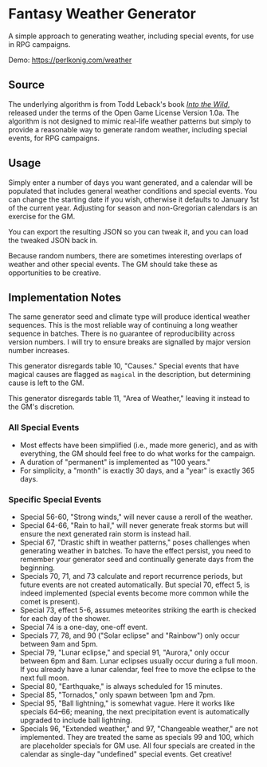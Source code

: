 # Fantasy Weather Generator

A simple approach to generating weather, including special events, for use in RPG campaigns.

Demo: <https://perlkonig.com/weather>

## Source

The underlying algorithm is from Todd Leback's book [_Into the Wild_](https://preview.drivethrurpg.com/en/product/353949/Into-the-Wild), released under the terms of the Open Game License Version 1.0a. The algorithm is not designed to mimic real-life weather patterns but simply to provide a reasonable way to generate random weather, including special events, for RPG campaigns.

## Usage

Simply enter a number of days you want generated, and a calendar will be populated that includes general weather conditions and special events. You can change the starting date if you wish, otherwise it defaults to January 1st of the current year. Adjusting for season and non-Gregorian calendars is an exercise for the GM.

You can export the resulting JSON so you can tweak it, and you can load the tweaked JSON back in.

Because random numbers, there are sometimes interesting overlaps of weather and other special events. The GM should take these as opportunities to be creative.

## Implementation Notes

The same generator seed and climate type will produce identical weather sequences. This is the most reliable way of continuing a long weather sequence in batches. There is no guarantee of reproducibility across version numbers. I will try to ensure breaks are signalled by major version number increases.

This generator disregards table 10, "Causes." Special events that have magical causes are flagged as `magical` in the description, but determining cause is left to the GM.

This generator disregards table 11, "Area of Weather," leaving it instead to the GM's discretion.

### All Special Events

-   Most effects have been simplified (i.e., made more generic), and as with everything, the GM should feel free to do what works for the campaign.
-   A duration of "permanent" is implemented as "100 years."
-   For simplicity, a "month" is exactly 30 days, and a "year" is exactly 365 days.

### Specific Special Events

-   Special 56-60, "Strong winds," will never cause a reroll of the weather.
-   Special 64-66, "Rain to hail," will never generate freak storms but will ensure the next generated rain storm is instead hail.
-   Special 67, "Drastic shift in weather patterns," poses challenges when generating weather in batches. To have the effect persist, you need to remember your generator seed and continually generate days from the beginning.
-   Specials 70, 71, and 73 calculate and report recurrence periods, but future events are not created automatically. But special 70, effect 5, is indeed implemented (special events become more common while the comet is present).
-   Special 73, effect 5-6, assumes meteorites striking the earth is checked for each day of the shower.
-   Special 74 is a one-day, one-off event.
-   Specials 77, 78, and 90 ("Solar eclipse" and "Rainbow") only occur between 9am and 5pm.
-   Special 79, "Lunar eclipse," and special 91, "Aurora," only occur between 6pm and 8am. Lunar eclipses usually occur during a full moon. If you already have a lunar calendar, feel free to move the eclipse to the next full moon.
-   Special 80, "Earthquake," is always scheduled for 15 minutes.
-   Special 85, "Tornados," only spawn between 1pm and 7pm.
-   Special 95, "Ball lightning," is somewhat vague. Here it works like specials 64–66; meaning, the next precipitation event is automatically upgraded to include ball lightning.
-   Specials 96, "Extended weather," and 97, "Changeable weather," are not implemented. They are treated the same as specials 99 and 100, which are placeholder specials for GM use. All four specials are created in the calendar as single-day "undefined" special events. Get creative!
